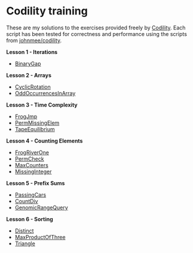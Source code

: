 # Codility training

These are my solutions to the exercises provided freely by [Codility](https://codility.com/programmers/lessons/). Each script has been tested for correctness and performance using the scripts from [johnmee/codility](https://github.com/johnmee/codility).

**Lesson 1 - Iterations**
- [BinaryGap](https://github.com/DWvanderMeer/codility/blob/main/L1_BinaryGap.py)

**Lesson 2 - Arrays**
- [CyclicRotation](https://github.com/DWvanderMeer/codility/blob/main/L2_CyclicRotation.py)
- [OddOccurrencesInArray](https://github.com/DWvanderMeer/codility/blob/main/L2_OddOccurrencesInArray_unfinished.py)

**Lesson 3 - Time Complexity**
- [FrogJmp](https://github.com/DWvanderMeer/codility/blob/main/L3_FrogJmp.py)
- [PermMissingElem](https://github.com/DWvanderMeer/codility/blob/main/L3_PermMissingElem.py)
- [TapeEquilibrium](https://github.com/DWvanderMeer/codility/blob/main/L3_TapeEquilibrium.py)

**Lesson 4 - Counting Elements**
- [FrogRiverOne](https://github.com/DWvanderMeer/codility/blob/main/L4_FrogRiverOne.py)
- [PermCheck](https://github.com/DWvanderMeer/codility/blob/main/L4_PermCheck.py)
- [MaxCounters](https://github.com/DWvanderMeer/codility/blob/main/L4_MaxCounters.py)
- [MissingInteger](https://github.com/DWvanderMeer/codility/blob/main/L4_MissingInteger.py)

**Lesson 5 - Prefix Sums**
- [PassingCars](https://github.com/DWvanderMeer/codility/blob/main/L5_PassingCars.py)
- [CountDiv](https://github.com/DWvanderMeer/codility/blob/main/L5_CountDiv.py)
- [GenomicRangeQuery](https://github.com/DWvanderMeer/codility/blob/main/L5_GenomicRangeQuery.py)

**Lesson 6 - Sorting**
- [Distinct](https://github.com/DWvanderMeer/codility/blob/main/L6_Distinct.py)
- [MaxProductOfThree](https://github.com/DWvanderMeer/codility/blob/main/L6_MaxProductOfThree.py)
- [Triangle](https://github.com/DWvanderMeer/codility/blob/main/L6_Triangle.py)
